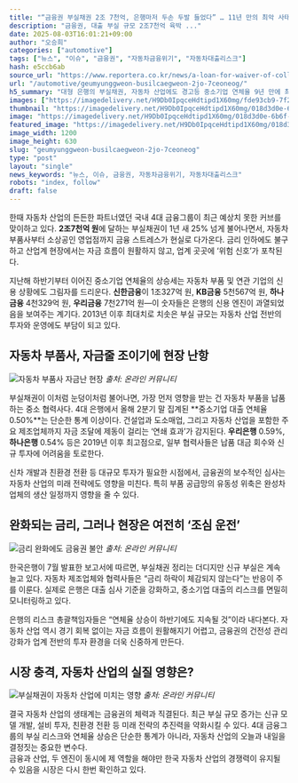 ```yaml
---
title: "“금융권 부실채권 2조 7천억, 은행마저 두손 두발 들었다” … 11년 만의 최악 사태에 ‘발칵’"
description: "금융권, 대출 부실 규모 2조7천억 육박 ..."
date: 2025-08-03T16:01:21+09:00
author: "오승희"
categories: ["automotive"]
tags: ["뉴스", "이슈", "금융권", "자동차금융위기", "자동차대출리스크"]
hash: e5ccb6ab
source_url: "https://www.reportera.co.kr/news/a-loan-for-waiver-of-collection/"
url: "/automotive/geumyunggweon-busilcaegweon-2jo-7ceoneog/"
h5_summary: "대형 은행의 부실채권, 자동차 산업에도 경고등 중소기업 연체율 9년 만에 최고…금융 시스템의 체력 시험대"
images: ["https://imagedelivery.net/H9Db0IpqceHdtipd1X60mg/fde93cb9-7f2f-4b0a-c7c6-fff868828d00/public", "https://imagedelivery.net/H9Db0IpqceHdtipd1X60mg/018d3d0e-6b6f-4b21-e720-704a9fabda00/public", "https://imagedelivery.net/H9Db0IpqceHdtipd1X60mg/dcdf34d2-25a8-47f9-c88c-c53c85cf3a00/public", "https://imagedelivery.net/H9Db0IpqceHdtipd1X60mg/37ca72e1-d986-4caa-4a45-7fb83fe8df00/public"]
thumbnail: "https://imagedelivery.net/H9Db0IpqceHdtipd1X60mg/018d3d0e-6b6f-4b21-e720-704a9fabda00/public"
image: "https://imagedelivery.net/H9Db0IpqceHdtipd1X60mg/018d3d0e-6b6f-4b21-e720-704a9fabda00/public"
featured_image: "https://imagedelivery.net/H9Db0IpqceHdtipd1X60mg/018d3d0e-6b6f-4b21-e720-704a9fabda00/public"
image_width: 1200
image_height: 630
slug: "geumyunggweon-busilcaegweon-2jo-7ceoneog"
type: "post"
layout: "single"
news_keywords: "뉴스, 이슈, 금융권, 자동차금융위기, 자동차대출리스크"
robots: "index, follow"
draft: false
---
```


한때 자동차 산업의 든든한 파트너였던 국내 4대 금융그룹이 최근 예상치 못한 커브를 맞이하고 있다. **2조7천억 원**에 달하는 부실채권이 1년 새 25% 넘게 불어나면서, 자동차 부품사부터 소상공인 영업점까지 금융 스트레스가 현실로 다가온다. 금리 인하에도 불구하고 산업계 현장에서는 자금 흐름이 원활하지 않고, 업계 곳곳에 ‘위험 신호’가 포착된다.

지난해 하반기부터 이어진 중소기업 연체율의 상승세는 자동차 부품 및 연관 기업의 신용 상황에도 그림자를 드리운다. **신한금융**이 1조327억 원, **KB금융** 5천567억 원, **하나금융** 4천329억 원, **우리금융** 7천271억 원—이 숫자들은 은행의 신용 엔진이 과열되었음을 보여주는 계기다. 2013년 이후 최대치로 치솟은 부실 규모는 자동차 산업 전반의 투자와 운영에도 부담이 되고 있다.

## 자동차 부품사, 자금줄 조이기에 현장 난항

![자동차 부품사 자금난 현장](https://imagedelivery.net/H9Db0IpqceHdtipd1X60mg/fde93cb9-7f2f-4b0a-c7c6-fff868828d00/public)
*출처: 온라인 커뮤니티*


부실채권이 이처럼 눈덩이처럼 불어나면, 가장 먼저 영향을 받는 건 자동차 부품을 납품하는 중소 협력사다. 4대 은행에서 올해 2분기 말 집계된 **중소기업 대출 연체율 0.50%**는 단순한 통계 이상이다. 건설업과 도소매업, 그리고 자동차 산업을 포함한 주요 제조업체까지 자금 조달에 제동이 걸리는 ‘연쇄 효과’가 감지된다. **우리은행** 0.59%, **하나은행** 0.54% 등은 2019년 이후 최고점으로, 일부 협력사들은 납품 대금 회수와 신규 투자에 어려움을 토로한다.

신차 개발과 친환경 전환 등 대규모 투자가 필요한 시점에서, 금융권의 보수적인 심사는 자동차 산업의 미래 전략에도 영향을 미친다. 특히 부품 공급망의 유동성 위축은 완성차 업체의 생산 일정까지 영향을 줄 수 있다.

## 완화되는 금리, 그러나 현장은 여전히 ‘조심 운전’

![금리 완화에도 금융권 불안](https://imagedelivery.net/H9Db0IpqceHdtipd1X60mg/dcdf34d2-25a8-47f9-c88c-c53c85cf3a00/public)
*출처: 온라인 커뮤니티*


한국은행이 7월 발표한 보고서에 따르면, 부실채권 정리는 더디지만 신규 부실은 계속 늘고 있다. 자동차 제조업체와 협력사들은 “금리 하락이 체감되지 않는다”는 반응이 주를 이룬다. 실제로 은행은 대출 심사 기준을 강화하고, 중소기업 대출의 리스크를 면밀히 모니터링하고 있다.

은행의 리스크 총괄책임자들은 “연체율 상승이 하반기에도 지속될 것”이라 내다본다. 자동차 산업 역시 경기 회복 없이는 자금 흐름이 원활해지기 어렵고, 금융권의 건전성 관리 강화가 업계 전반의 투자 환경을 더욱 신중하게 만든다.

## 시장 충격, 자동차 산업의 실질 영향은?

![부실채권이 자동차 산업에 미치는 영향](https://imagedelivery.net/H9Db0IpqceHdtipd1X60mg/37ca72e1-d986-4caa-4a45-7fb83fe8df00/public)
*출처: 온라인 커뮤니티*


결국 자동차 산업의 생태계는 금융권의 체력과 직결된다. 최근 부실 규모 증가는 신규 모델 개발, 설비 투자, 친환경 전환 등 미래 전략의 추진력을 약화시킬 수 있다. 4대 금융그룹의 부실 리스크와 연체율 상승은 단순한 통계가 아니라, 자동차 산업의 오늘과 내일을 결정짓는 중요한 변수다.  
금융과 산업, 두 엔진이 동시에 제 역할을 해야만 한국 자동차 산업의 경쟁력이 유지될 수 있음을 시장은 다시 한번 확인하고 있다.

